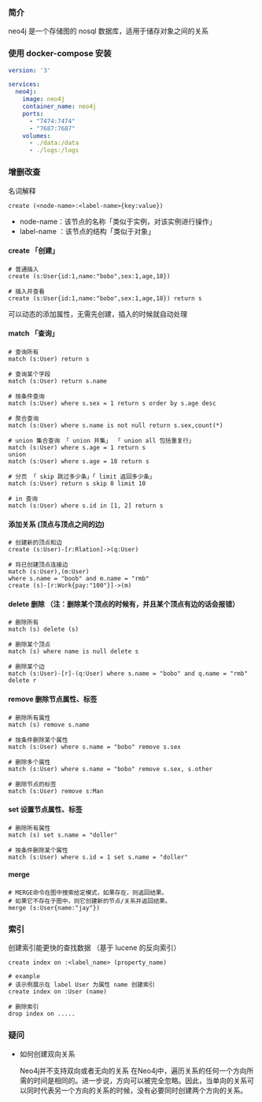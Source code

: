 ### 简介

neo4j 是一个存储图的 nosql 数据库，适用于储存对象之间的关系

### 使用 docker-compose 安装
```yaml
version: '3'

services:
  neo4j:
    image: neo4j
    container_name: neo4j
    ports:
      - "7474:7474"
      - "7687:7687"
    volumes:
      - ./data:/data
      - ./logs:/logs
```

### 增删改查
名词解释
```cql
create (<node-name>:<label-name>{key:value})
```
* node-name：该节点的名称「类似于实例，对该实例进行操作」
* label-name ：该节点的结构「类似于对象」

#### create 「创建」
```cql
# 普通插入
create (s:User{id:1,name:"bobo",sex:1,age,18})

# 插入并查看
create (s:User{id:1,name:"bobo",sex:1,age,18}) return s
```
可以动态的添加属性，无需先创建，插入的时候就自动处理

#### match 「查询」
```cql
# 查询所有
match (s:User) return s

# 查询某个字段
match (s:User) return s.name

# 按条件查询
match (s:User) where s.sex = 1 return s order by s.age desc

# 聚合查询
match (s:User) where s.name is not null return s.sex,count(*)

# union 集合查询 「 union 并集」 「 union all 包括重复行」
match (s:User) where s.age = 1 return s
union
match (s:User) where s.age = 18 return s

# 分页 「 skip 跳过多少条」「 limit 返回多少条」
match (s:User) return s skip 0 limit 10 

# in 查询
match (s:User) where s.id in [1, 2] return s
```

#### 添加关系 (顶点与顶点之间的边)

```cql
# 创建新的顶点和边
create (s:User)-[r:Rlation]->(q:User)

# 将已创建顶点连接边
match (s:User),(m:User)
where s.name = "boob" and m.name = "rmb"
create (s)-[r:Work{pay:"100"}]->(m)
```

#### delete 删除 （注：删除某个顶点的时候有，并且某个顶点有边的话会报错）
```cql
# 删除所有
match (s) delete (s)

# 删除某个顶点
match (s) where name is null delete s

# 删除某个边
match (s:User)-[r]-(q:User) where s.name = "bobo" and q.name = "rmb" delete r
```

#### remove 删除节点属性、标签
```cql
# 删除所有属性
match (s) remove s.name

# 按条件删除某个属性
match (s:User) where s.name = "bobo" remove s.sex

# 删除多个属性
match (s:User) where s.name = "bobo" remove s.sex, s.other

# 删除节点的标签
match (s:User) remove s:Man
```

#### set 设置节点属性、标签
```cql
# 删除所有属性
match (s) set s.name = "doller"

# 按条件删除某个属性
match (s:User) where s.id = 1 set s.name = "doller"
```

#### merge
```cql
# MERGE命令在图中搜索给定模式，如果存在，则返回结果。
# 如果它不存在于图中，则它创建新的节点/关系并返回结果。
merge (s:User{name:"jay"})
```

### 索引
创建索引能更快的查找数据 （基于 lucene 的反向索引）
```cql
create index on :<label_name> (property_name)

# example
# 该示例展示在 label User 为属性 name 创建索引
create index on :User (name)

# 删除索引
drop index on .....
```

### 疑问
* 如何创建双向关系

    Neo4j并不支持双向或者无向的关系
    在Neo4j中，遍历关系的任何一个方向所需的时间是相同的。进一步说，方向可以被完全忽略。因此，当单向的关系可以同时代表另一个方向的关系的时候，没有必要同时创建两个方向的关系。
    